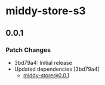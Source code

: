 # middy-store-s3

## 0.0.1

### Patch Changes

- 3bd79a4: Initial release
- Updated dependencies [3bd79a4]
  - middy-store@0.0.1
